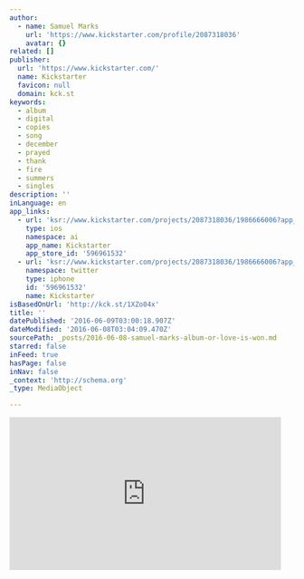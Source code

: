 ```yaml
---
author:
  - name: Samuel Marks
    url: 'https://www.kickstarter.com/profile/2087318036'
    avatar: {}
related: []
publisher:
  url: 'https://www.kickstarter.com/'
  name: Kickstarter
  favicon: null
  domain: kck.st
keywords:
  - album
  - digital
  - copies
  - song
  - december
  - prayed
  - thank
  - fire
  - summers
  - singles
description: ''
inLanguage: en
app_links:
  - url: 'ksr://www.kickstarter.com/projects/2087318036/1986666006?app_banner=1'
    type: ios
    namespace: ai
    app_name: Kickstarter
    app_store_id: '596961532'
  - url: 'ksr://www.kickstarter.com/projects/2087318036/1986666006?app_banner=1'
    namespace: twitter
    type: iphone
    id: '596961532'
    name: Kickstarter
isBasedOnUrl: 'http://kck.st/1XZo04x'
title: ''
datePublished: '2016-06-09T03:00:18.907Z'
dateModified: '2016-06-08T03:04:09.470Z'
sourcePath: _posts/2016-06-08-samuel-marks-album-or-love-is-won.md
starred: false
inFeed: true
hasPage: false
inNav: false
_context: 'http://schema.org'
_type: MediaObject

---
```

<iframe src="http://cdn.embedly.com/widgets/media.html?src=https%3A%2F%2Fwww.kickstarter.com%2Fprojects%2F2087318036%2Fsamuel-marks-album-love-is-won%2Fwidget%2Fvideo.html&amp;url=https%3A%2F%2Fwww.kickstarter.com%2Fprojects%2F2087318036%2Fsamuel-marks-album-love-is-won&amp;image=https%3A%2F%2Fksr-ugc.imgix.net%2Fassets%2F012%2F550%2F428%2Fd8e718a254901e6398b69982918a5d87_original.jpg%3Fw%3D560%26h%3D315%26fit%3Dfill%26bg%3D000000%26v%3D1464390926%26auto%3Dformat%26q%3D92%26s%3Ddfb820592ed381ba6c6fc048cb9b0ca4&amp;key=b7d04c9b404c499eba89ee7072e1c4f7&amp;type=text%2Fhtml&amp;schema=kickstarter" width="480" height="270" scrolling="no" frameborder="0" allowfullscreen="" style=""></iframe>